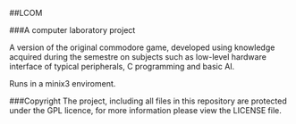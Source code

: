 ##LCOM

###A computer laboratory project

A version of the original commodore game, developed using knowledge acquired during the semestre
on subjects such as low-level hardware interface of typical peripherals, C programming and basic
AI.

Runs in a minix3 enviroment.

###Copyright
The project, including all files in this repository are protected under the GPL licence, for more information please view the LICENSE file.
